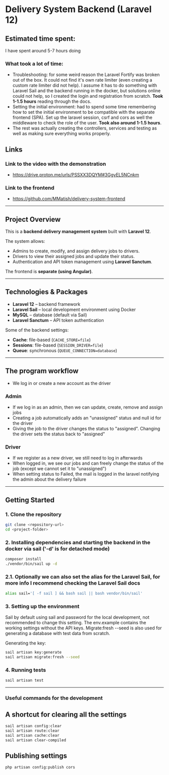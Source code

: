 # Delivery System Backend (Laravel 12)

## Estimated time spent:

I have spent around 5-7 hours doing

### What took a lot of time:

- Troubleshooting: for some weird reason the Laravel Fortify was broken out of the box. It could not find it's own rate limiter (even creating a custom rate limiter did not help). I assume it has to do something with Laravel Sail and the backend running in the docker, but solutions online could not help, so I created the login and registration from scratch. **Took 1-1.5 hours** reading through the docs.
- Setting the initial environment: had to spend some time remembering how to set the initial environment to be compatible with the separate frontend (SPA). Set up the laravel session, csrf and cors as well the middleware to check the role of the user. **Took also around 1-1.5 hours**.
- The rest was actually creating the controllers, services and testing as well as making sure everything works properly. 


## Links

### Link to the video with the demonstration

- https://drive.proton.me/urls/PSSXX3DQYM#3GgyEL5NCnkm

### Link to the frontend

- https://github.com/MMatish/delivery-system-frontend

---

## Project Overview
This is a **backend delivery management system** built with **Laravel 12**. 

The system allows:

- Admins to create, modify, and assign delivery jobs to drivers.  
- Drivers to view their assigned jobs and update their status.  
- Authentication and API token management using **Laravel Sanctum**.  

The frontend is **separate (using Angular)**.

---

## Technologies & Packages
- **Laravel 12** – backend framework  
- **Laravel Sail** – local development environment using Docker  
- **MySQL** – database (default via Sail)  
- **Laravel Sanctum** – API token authentication  

Some of the backend settings:  
- **Cache**: file-based (`CACHE_STORE=file`)  
- **Sessions**: file-based (`SESSION_DRIVER=file`)  
- **Queue**: synchronous (`QUEUE_CONNECTION=database`)  


---

## The program workflow
- We log in or create a new account as the driver

### Admin
- If we log in as an admin, then we can update, create, remove and assign jobs
- Creating a job automatically adds an "unassigned" status and null id for the driver
- Giving the job to the driver changes the status to "assigned". Changing the driver sets the status back to "assigned"

### Driver
- If we register as a new driver, we still need to log in afterwards
- When logged in, we see our jobs and can freely change the status of the job (except we cannot set it to "unassigned")
- When setting status to Failed, the mail is logged in the laravel notifying the admin about the delivery failure

---

## Getting Started

### 1. Clone the repository
```bash
git clone <repository-url>
cd <project-folder> 
```

### 2. Installing dependencies and starting the backend in the docker via sail ('-d' is for detached mode)
```bash
composer install
./vendor/bin/sail up -d
```

### 2.1. Optionally we can also set the alias for the Laravel Sail, for more info I recommend checking the Laravel Sail docs

```bash
alias sail='[ -f sail ] && bash sail || bash vendor/bin/sail'
```


### 3. Setting up the environment
Sail by default using sail and password for the local development, not recommended to change this setting.
The env.example contains the working settings without the API keys.
Migrate:fresh --seed is also used for generating a database with test data from scratch.

Generating the key:
```bash
sail artisan key:generate
sail artisan migrate:fresh --seed
```

### 4. Running tests
```bash
sail artisan test
```

---

### Useful commands for the development

## A shortcut for clearing all the settings
```bash
sail artisan config:clear
sail artisan route:clear
sail artisan cache:clear
sail artisan clear-compiled
```

## Publishing settings
```bash
php artisan config:publish cors
```
